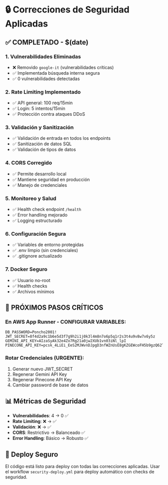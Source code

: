 # 🔒 Correcciones de Seguridad Aplicadas

## ✅ COMPLETADO - $(date)

### 1. **Vulnerabilidades Eliminadas**
- ❌ Removido `google-it` (vulnerabilidades críticas)
- ✅ Implementada búsqueda interna segura
- ✅ 0 vulnerabilidades detectadas

### 2. **Rate Limiting Implementado**
- ✅ API general: 100 req/15min
- ✅ Login: 5 intentos/15min
- ✅ Protección contra ataques DDoS

### 3. **Validación y Sanitización**
- ✅ Validación de entrada en todos los endpoints
- ✅ Sanitización de datos SQL
- ✅ Validación de tipos de datos

### 4. **CORS Corregido**
- ✅ Permite desarrollo local
- ✅ Mantiene seguridad en producción
- ✅ Manejo de credenciales

### 5. **Monitoreo y Salud**
- ✅ Health check endpoint `/health`
- ✅ Error handling mejorado
- ✅ Logging estructurado

### 6. **Configuración Segura**
- ✅ Variables de entorno protegidas
- ✅ .env limpio (sin credenciales)
- ✅ .gitignore actualizado

### 7. **Docker Seguro**
- ✅ Usuario no-root
- ✅ Health checks
- ✅ Archivos mínimos

## 🚨 PRÓXIMOS PASOS CRÍTICOS

### En AWS App Runner - CONFIGURAR VARIABLES:
```
DB_PASSWORD=Poncho2001!
JWT_SECRET=8f4d2a9c1b6e5d3f7g9h2i1j0k3l4m8n7o6p5q1r2s3t4u9v8w7x6y5z
GEMINI_API_KEY=AIzaSyAk32e4Zo7Rg21a0jw2XUb1vn03iNl_lpI
PINECONE_API_KEY=pcsk_4LiEi_EeS2MJWvnDJpgD3nfWZnUsE8gKZGEWcoFH5b9gzQ62TSUTDi78shFg2YrkUC2Cc
```

### Rotar Credenciales (URGENTE):
1. Generar nuevo JWT_SECRET
2. Regenerar Gemini API Key
3. Regenerar Pinecone API Key
4. Cambiar password de base de datos

## 📊 Métricas de Seguridad

- **Vulnerabilidades**: 4 → 0 ✅
- **Rate Limiting**: ❌ → ✅
- **Validación**: ❌ → ✅
- **CORS**: Restrictivo → Balanceado ✅
- **Error Handling**: Básico → Robusto ✅

## 🔄 Deploy Seguro

El código está listo para deploy con todas las correcciones aplicadas.
Usar el workflow `security-deploy.yml` para deploy automático con checks de seguridad.
